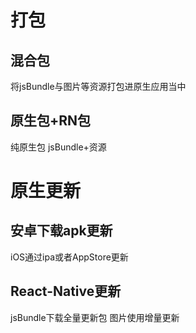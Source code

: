 # 打包
## 混合包
将jsBundle与图片等资源打包进原生应用当中
## 原生包+RN包
纯原生包
jsBundle+资源
# 原生更新
## 安卓下载apk更新
iOS通过ipa或者AppStore更新
## React-Native更新
jsBundle下载全量更新包
图片使用增量更新
